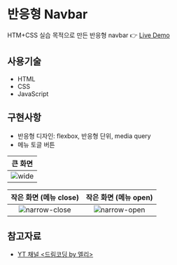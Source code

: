 # 반응형 Navbar

HTM+CSS 실습 목적으로 만든 반응형 navbar 👉
[Live Demo](https://hyunji-lee-dev.github.io/navbar/)

## 사용기술

- HTML
- CSS
- JavaScript

## 구현사항

- 반응형 디자인: flexbox, 반응형 단위, media query
- 메뉴 토글 버튼

|                                                    큰 화면                                                     |
| :------------------------------------------------------------------------------------------------------------: |
| ![wide](https://user-images.githubusercontent.com/79075688/114486031-01666c00-9c48-11eb-8c73-0263923202c0.png) |

|                                                 작은 화면 (메뉴 close)                                                 |                                                 작은 화면 (메뉴 open)                                                 |
| :--------------------------------------------------------------------------------------------------------------------: | :-------------------------------------------------------------------------------------------------------------------: |
| ![narrow-close](https://user-images.githubusercontent.com/79075688/114486029-01666c00-9c48-11eb-96cd-ed0784ed1ed9.png) | ![narrow-open](https://user-images.githubusercontent.com/79075688/114486026-00cdd580-9c48-11eb-9f96-e63d4573a196.png) |

## 참고자료

- [YT 채널 <드림코딩 by 엘리>](https://youtu.be/X91jsJyZofw)
